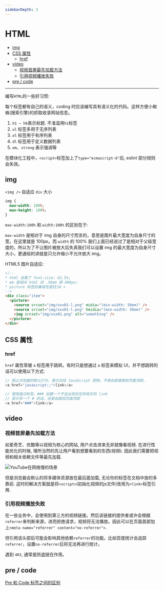```yaml
---
sidebarDepth: 3
---
```


<!-- omit in toc -->

# HTML

- [img](#img)
- [CSS 属性](#css-属性)
  - [href](#href)
- [video](#video)
  - [视频首屏最先加载方法](#视频首屏最先加载方法)
  - [引用视频播放失败](#引用视频播放失败)
- [pre / code](#pre--code)

---

编写`HTML`的一些好习惯:

每个标签都有自己的语义，coding 时应该编写具有语义化的代码。这样方便小蜘蛛(搜索引擎)的抓取收录网站信息。

1. `h1 ~ h6`表示标题. 不准滥用`h1`标签
2. `ul` 标签多用于无序列表
3. `ol` 标签用于有序列表
4. `dl` 标签用于定义数据列表
5. `em`、`strong` 表示强调等

在模块化工程中，`<script>`标签加上了`type="ecmascript-6"`后, eslint 部分规则会失效。

## img

`<img />` 自适应 `div` 大小

```css
img {
  max-width: 100%;
  max-height: 100%;
}
```

`max-width:100%` 和 `width:100%` 的区别在于:

`max-width` 是相对于 img 自身的尺寸而言的，意思是图片最大宽度为自身尺寸的宽，在这里就是 100px。而 `width` 的 100% 我们上面已经说过了是相对于父级宽度的，所以为了不让图片被放大后失真我们可以设置 img 的最大宽度为自身尺寸大小，更通俗的讲就是只允许缩小不允许放大 img。

HTML5 图片自适应:

```html
<!--
* html 设置了 font-size: 62.5%;
* em 是相对 html 的 .50em 即 800px;
* picture 标签的兼容性是IE10 +
-->
<div class="item">
  <picture>
    <source srcset="img/xxx01-l.png" midia="(min-width: 50em)" />
    <source srcset="img/xxx01-l.png" hmidia="(min-width: 50em)" />
    <img srcset="img/xxx01.png" alt="something" />
  </picture>
</div>
```

## CSS 属性

### href

`href` 属性常被 `a` 标签用于跳转。有时只是想通过 `a` 标签来模拟 UI，并不想跳转的话可以使用以下方式:

```js
// 阻止浏览器的默认行为，表示交给 JavaScript 控制。不填会直接跳到页面顶部。
<a href="javascript:;">link</a>

// 使用锚点标签，### 创建一个不会出现在任何地方的 link
// 若只写一个 # 的话，还是会跳回页面顶部
<a href="###">link</a>
```

## video

### 视频首屏最先加载方法

如爱奇艺、优酷等以视频为核心的网站, 用户点击进来无非就像看视频. 在进行性能优化的时候, 理所当然的先让用户看到想要看到的东西(视频). 因此我们需要把视频和相关依赖文件等最先加载.

![YouTube在网络慢的场景](@image/youtube.png)

但是浏览器会默认的将多媒体资源放在最后面加载, 无论你的标签在文档中放的多靠前. 这时的解决方案就是将`<script>`(初始化视频的js文件)改用为`<link>`标签引用.

### 引用视频播放失败

在一些业务中，会使用到第三方的视频链接。然后该链接的提供者或许会根据`referrer`来判断来源，进而拒绝请求，视频将无法播放。因此可以在页面首部加上`<meta name="referrer" content="no-referrer">`.

但引用该头部后可能会影响其他依赖`referrer`的功能。比如百度统计会追踪`referrer`，设置`no-referrer`后将无法再进行统计。

遇到 `403`, 通常是防盗链在作用。

<!-- ### video api

playbackRate 控制播放速度 -->

## pre / code

[Pre 和 Code 标签之间的区别](https://anran758.github.io/blog/2019/08/24/js-%E5%B0%86JSON%E6%95%B0%E6%8D%AE%E6%A0%BC%E5%BC%8F%E8%BE%93%E5%87%BA%E8%87%B3%E9%A1%B5%E9%9D%A2%E4%B8%8A/)
